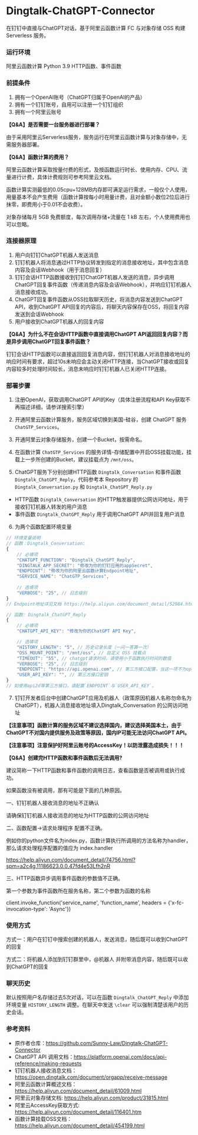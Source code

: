 # Dingtalk-ChatGPT-Connector
在钉钉中直接与ChatGPT对话，基于阿里云函数计算 FC 与对象存储 OSS 构建 Serverless 服务。

### 运行环境
阿里云函数计算 Python 3.9 HTTP函数、事件函数

### 前提条件
1. 拥有一个OpenAI账号（ChatGPT归属于OpenAI的产品）
2. 拥有一个钉钉账号，自用可以注册一个钉钉组织
3. 拥有一个阿里云账号

**【Q&A】是否需要一台服务器进行部署？**

由于采用阿里云Serverless服务，服务运行在阿里云函数计算与对象存储中，无需服务器部署。

**【Q&A】函数计算的费用？**

阿里云函数计算采取按量付费的形式，及按函数运行时长、使用内存、CPU、流量进行计费，具体计费规则可参考阿里云文档。

函数计算实测最低的0.05cpu+128MB内存即可满足运行需求，一般仅个人使用，用量基本不会产生费用（函数计算按每小时用量计费，且对金额小数位2位后进行抹零，即费用小于0.01不会收费）。

对象存储每月 5GB 免费额度，每次调用存储+流量在 1 kB 左右，个人使用费用也可以忽略。

### 连接器原理
1. 用户向钉钉ChatGPT机器人发送消息
2. 钉钉机器人将消息通过HTTP协议转发到指定的消息接收地址，其中包含消息内容及会话Webhook（用于消息回复）
3. 钉钉会话HTTP函数接收到钉钉ChatGPT机器人发送的消息，异步调用ChatGPT回复事件函数（传递消息内容及会话Webhook），并响应钉钉机器人消息接收成功。
4. ChatGPT回复事件函数从OSS拉取聊天历史，将消息内容发送到ChatGPT API，收到ChatGPT API回复的内容后，将聊天内容保存在OSS，将回复内容发送到会话Webhook
5. 用户接收到ChatGPT机器人的回复内容

**【Q&A】为什么不在会话HTTP函数中直接调用ChatGPT API返回回复内容？而是异步调用ChatGPT回复事件函数？**

钉钉会话HTTP函数可以直接返回回复消息内容，但钉钉机器人对消息接收地址的响应时间有要求，超过10s未响应会主动关闭HTTP连接，当ChatGPT接收或回复内容较多时处理时间较长，消息未响应时钉钉机器人已关闭HTTP连接。

### 部署步骤

1. 注册OpenAI，获取调用ChatGPT API的Key（具体注册流程和API Key获取不再描述详细，请参详搜索引擎）

2. 开通阿里云函数计算服务，服务区域切换到美国-硅谷，创建 ChatGPT 服务 `ChatGTP_Services`。

3. 开通阿里云对象存储服务，创建一个Bucket，按需命名。

4. 在函数计算 `ChatGTP_Services` 的服务详情-存储配置中开启OSS挂载功能，挂载上一步所创建的Bucket，建议挂载点为 `/mnt/oss`。

5. ChatGPT服务下分别创建HTTP函数 `Dingtalk_Conversation` 和事件函数 `Dingtalk_ChatGPT_Reply`，代码参考本 Repository 的`Dingtalk_Conversation.py` 和 `Dingtalk_ChatGPT_Reply.py`
* HTTP函数 `Dingtalk_Conversation` 的HTTP触发器提供公网访问地址，用于接收钉钉机器人转发的用户消息
* 事件函数 `Dingtalk_ChatGPT_Reply` 用于调用ChatGPT API并回复用户消息

6. 为两个函数配置环境变量
```javascript
// 环境变量说明
// 函数：Dingtalk_Conversation:
{
    // 必填项
    "CHATGPT_FUNCTION": "Dingtalk_ChatGPT_Reply",
    "DINGTALK_APP_SECRET": "修改为你的钉钉应用的appSecret",
    "ENDPOINT": "修改为你的阿里云函数计算Endpoint地址",
    "SERVICE_NAME": "ChatGTP_Services",
    
    // 选填项
    "VERBOSE": "25", // 日志级别
}
// Endpoint地址详见文档 https://help.aliyun.com/document_detail/52984.html

// 函数: Dingtalk_ChatGPT_Reply
{
    // 必填项
    "CHATGPT_API_KEY": "修改为你的ChatGPT API Key",

    // 选填项
    "HISTORY_LENGTH": "5", // 历史记录长度（一问一答算一次）
    "OSS_MOUNT_POINT": "/mnt/oss", // 自定义 OSS 挂载点
    "TIMEOUT": "55", // chatgpt请求时间，请使用小于函数执行时间的数值
    "VERBOSE": "25", // 日志级别
    "ENDPOINT": "https://api.openai.com", // 第三方接口配置，当这一项不为openai官方接口时忽略`CHATGPT_API_KEY`
    "USER_API_KEY": "", // 第三方接口密钥
}
// 如使用api2d等第三方接口，请配置`ENDPOINT`与`USER_API_KEY`。
```

7. 钉钉开发者后台中创建ChatGPT应用及机器人（政策原因机器人名称勿命名为ChatGPT），机器人消息接收地址填入Dingtalk_Conversation 的公网访问地址

**【注意事项】函数计算的服务区域不建议选择国内，建议选择美国本土，由于ChatGPT不对国内提供服务及政策等原因，国内IP可能无法访问ChatGPT API。**

**【注意事项】注意保护好阿里云账号的AccessKey！以防泄露造成损失！！！**

**【Q&A】创建完HTTP函数和事件函数后无法调用?**

建议简称一下HTTP函数和事件函数的调用日志，查看函数是否被调用或执行成功。

如果函数没有被调用，那有可能是下面的几种原因。

一、钉钉机器人接收消息的地址不正确认

请确保钉钉机器人接收消息的地址为HTTP函数的公网访问地址

二、函数配置->请求处理程序 配置不正确。

例如你的python文件名为index.py，函数计算执行所调用的方法名称为handler，那么请求处理程序配置的值应为 index.handler

https://help.aliyun.com/document_detail/74756.html?spm=a2c4g.11186623.0.0.47fd4e53Lfh2nR

三、HTTP函数异步调用事件函数的参数值不正确。

第一个参数为事件函数所在服务名称，第二个参数为函数的名称

client.invoke_function('service_name', 'function_name', headers = {'x-fc-invocation-type': 'Async'})

### 使用方式

方式一：用户在钉钉中搜索创建的机器人，发送消息，随后既可以收到ChatGPT的回复

方式二：将机器人添加到钉钉群里中，@机器人 并附带消息内容，随后既可以收到ChatGPT的回复

### 聊天历史

默认按照用户名存储过去5次对话，可以在函数 `Dingtalk_ChatGPT_Reply` 中添加环境变量 `HISTORY_LENGTH` 调整。在聊天中发送 `\clear` 可以强制清楚该用户的历史会话。

### 参考资料
* 原作者仓库：https://github.com/Sunny-Law/Dingtalk-ChatGPT-Connector
* ChatGPT API 调用文档：https://platform.openai.com/docs/api-reference/making-requests
* 钉钉机器人接收消息文档：https://open.dingtalk.com/document/orgapp/receive-message
* 阿里云函数计算概述文档：https://help.aliyun.com/document_detail/61009.html
* 阿里云对象存储文档: https://help.aliyun.com/product/31815.html
* 阿里云AccessKey获取方式: https://help.aliyun.com/document_detail/116401.htm
* 函数计算挂载OSS文档：https://help.aliyun.com/document_detail/454199.html

